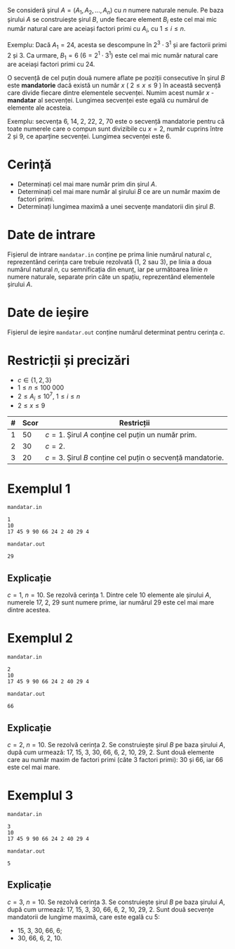 
Se consideră șirul $A=(A_1,A_2,...,A_n)$ cu $n$ numere naturale nenule. Pe baza șirului $A$ se construiește șirul $B$, unde fiecare element $B_i$ este cel mai mic număr natural care are aceiași factori primi cu $A_i$, cu $1 \leq i \leq n$. 

Exemplu: Dacă $A_1=24$, acesta se descompune în $2^3 \cdot 3^1$ și are factorii primi $2$ și $3$. Ca urmare, $B_1=6$ ($6=2^1 \cdot 3^1$) este cel mai mic număr natural care are aceiași factori primi cu $24$. 

O secvență de cel puțin două numere aflate pe poziții consecutive în șirul $B$ este **mandatorie** dacă există un număr $x$ ( $2 \leq x \leq 9$ ) în această secvență care divide fiecare dintre elementele secvenței. Numim acest număr $x$ - **mandatar** al secvenței. Lungimea secvenței este egală cu numărul de elemente ale acesteia.

Exemplu: secvența $6$, $14$, $2$, $22$, $2$, $70$ este o secvență mandatorie pentru că toate numerele care o compun sunt divizibile cu $x=2$, număr cuprins între $2$ și $9$, ce aparține secvenței. Lungimea secvenței este $6$.

# Cerință

* Determinați cel mai mare număr prim din șirul $A$.
* Determinați cel mai mare număr al șirului $B$ ce are un număr maxim de factori primi.
* Determinați lungimea maximă a unei secvențe mandatorii din șirul $B$.

# Date de intrare

Fișierul de intrare `mandatar.in` conține pe prima linie numărul natural $c$, reprezentând cerința care trebuie rezolvată (1, 2 sau 3), pe linia a doua numărul natural $n$, cu semnificația din enunț, iar pe următoarea linie $n$ numere naturale, separate prin câte un spațiu, reprezentând elementele șirului $A$.

# Date de ieșire

Fișierul de ieșire `mandatar.out` conține numărul determinat pentru cerința $c$.

# Restricții și precizări

* $c \in \{1, 2, 3\}$
* $1 \leq n \leq 100 \ 000$
* $2 \leq A_i \leq 10^7$, $1 \leq i \leq n$
* $2 \leq x \leq 9$

| # | Scor | Restricții |
|---|------|------------|
| 1 | 50 | $c = 1$. Șirul $A$ conține cel puțin un număr prim. |
| 2 | 30 | $c = 2$. |
| 3 | 20 | $c = 3$. Șirul $B$ conține cel puțin o secvență mandatorie. |

# Exemplul 1

`mandatar.in`
```
1
10
17 45 9 90 66 24 2 40 29 4
```

`mandatar.out`
```
29
```

## Explicație

$c=1$, $n=10$. Se rezolvă cerința $1$.
Dintre cele $10$ elemente ale șirului $A$, numerele $17$, $2$, $29$ sunt numere prime, iar numărul $29$ este cel mai mare dintre acestea.

# Exemplul 2


`mandatar.in`
```
2
10
17 45 9 90 66 24 2 40 29 4
```

`mandatar.out`
```
66
```

## Explicație

$c=2$, $n=10$. Se rezolvă cerința $2$.
Se construiește șirul $B$ pe baza șirului $A$, după cum urmează: $17$, $15$, $3$, $30$, $66$, $6$, $2$, $10$, $29$, $2$.
Sunt două elemente care au număr maxim de factori primi (câte $3$ factori primi): $30$ și $66$, iar $66$ este cel mai mare.


# Exemplul 3


`mandatar.in`
```
3
10
17 45 9 90 66 24 2 40 29 4
```

`mandatar.out`
```
5
```

## Explicație

$c=3$, $n=10$. Se rezolvă cerința $3$.
Se construiește șirul $B$ pe baza șirului $A$, după cum urmează: $17$, $15$, $3$, $30$, $66$, $6$, $2$, $10$, $29$, $2$.
Sunt două secvențe mandatorii de lungime maximă, care este egală cu $5$:
- $15$, $3$, $30$, $66$, $6$;
- $30$, $66$, $6$, $2$, $10$.
